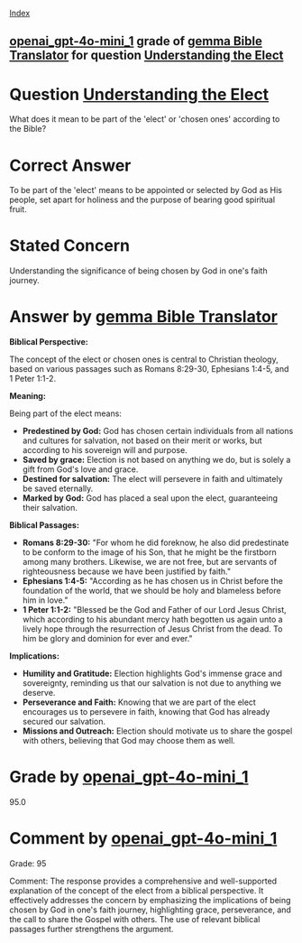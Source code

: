 
[Index](../../../../index.md)
## [openai_gpt-4o-mini_1](../../../grading_models/openai_gpt-4o-mini_1.md) grade of [gemma Bible Translator](../../../answering_models/gemma_Bible_Translator.md) for question [Understanding the Elect](../../../questions/Understanding_the_Elect.md)

# Question [Understanding the Elect](../../../questions/Understanding_the_Elect.md)
What does it mean to be part of the 'elect' or 'chosen ones' according to the Bible?

# Correct Answer
To be part of the 'elect' means to be appointed or selected by God as His people, set apart for holiness and the purpose of bearing good spiritual fruit.

# Stated Concern
Understanding the significance of being chosen by God in one's faith journey.

# Answer by [gemma Bible Translator](../../../answering_models/gemma_Bible_Translator.md)
**Biblical Perspective:**

The concept of the elect or chosen ones is central to Christian theology, based on various passages such as Romans 8:29-30, Ephesians 1:4-5, and 1 Peter 1:1-2.

**Meaning:**

Being part of the elect means:

* **Predestined by God:** God has chosen certain individuals from all nations and cultures for salvation, not based on their merit or works, but according to his sovereign will and purpose.
* **Saved by grace:** Election is not based on anything we do, but is solely a gift from God's love and grace.
* **Destined for salvation:** The elect will persevere in faith and ultimately be saved eternally.
* **Marked by God:** God has placed a seal upon the elect, guaranteeing their salvation.

**Biblical Passages:**

* **Romans 8:29-30:** "For whom he did foreknow, he also did predestinate to be conform to the image of his Son, that he might be the firstborn among many brothers. Likewise, we are not free, but are servants of righteousness because we have been justified by faith."
* **Ephesians 1:4-5:** "According as he has chosen us in Christ before the foundation of the world, that we should be holy and blameless before him in love."
* **1 Peter 1:1-2:** "Blessed be the God and Father of our Lord Jesus Christ, which according to his abundant mercy hath begotten us again unto a lively hope through the resurrection of Jesus Christ from the dead. To him be glory and dominion for ever and ever."

**Implications:**

* **Humility and Gratitude:** Election highlights God's immense grace and sovereignty, reminding us that our salvation is not due to anything we deserve.
* **Perseverance and Faith:** Knowing that we are part of the elect encourages us to persevere in faith, knowing that God has already secured our salvation.
* **Missions and Outreach:** Election should motivate us to share the gospel with others, believing that God may choose them as well.

# Grade by [openai_gpt-4o-mini_1](../../../grading_models/openai_gpt-4o-mini_1.md)
95.0

# Comment by [openai_gpt-4o-mini_1](../../../grading_models/openai_gpt-4o-mini_1.md)
Grade: 95

Comment: The response provides a comprehensive and well-supported explanation of the concept of the elect from a biblical perspective. It effectively addresses the concern by emphasizing the implications of being chosen by God in one's faith journey, highlighting grace, perseverance, and the call to share the Gospel with others. The use of relevant biblical passages further strengthens the argument.
